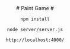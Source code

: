 <div align=center>
# Paint Game #

    npm install

    node server/server.js

    http://localhost:4000/

</div>



